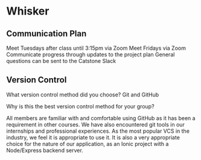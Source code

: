 # Whisker

## Communication Plan
Meet Tuesdays after class until 3:15pm via Zoom
Meet Fridays via Zoom
Communicate progress through updates to the project plan
General questions can be sent to the Catstone Slack

## Version Control

What version control method did you choose?
Git and GitHub

Why is this the best version control method for your group?

All members are familiar with and comfortable using GitHub as it has been a requirement in other courses. We have also encountered git tools in our internships and professional experiences. As the most popular VCS in the industry, we feel it is appropriate to use it. It is also a very appropriate choice for the nature of our application, as an Ionic project with a Node/Express backend server.
